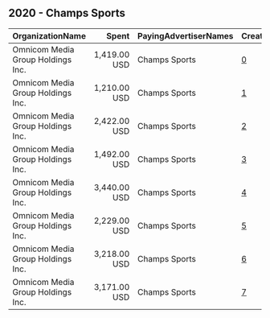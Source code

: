 ## 2020 - Champs Sports 
|OrganizationName|Spent|PayingAdvertiserNames|CreativeUrls|Impressions|Genders|AgeBrackets|CountryCodes|BillingAddresses|CandidateBallotInformation|
|:---|---:|:---|:---|---:|:---|:---|:---|:---|:---|
|Omnicom Media Group Holdings Inc.|1,419.00 USD|Champs Sports|[0](https://www.snap.com/political-ads/asset/2d68104d3cdae84438f8161a5049f35b6091b811a335b42cfc84f0b9dca94362?mediaType=mp4)|332,238||18-38|united states|"195 Broadway, 5th Floor,New York,10007,US"||
|Omnicom Media Group Holdings Inc.|1,210.00 USD|Champs Sports|[1](https://www.snap.com/political-ads/asset/6cfe9150cc8c589e930fbfeecb45594ed5d15cc4129058f8faf90bdee596e931?mediaType=mp4)|231,733||18-38|united states|"195 Broadway, 5th Floor,New York,10007,US"||
|Omnicom Media Group Holdings Inc.|2,422.00 USD|Champs Sports|[2](https://www.snap.com/political-ads/asset/2d68104d3cdae84438f8161a5049f35b6091b811a335b42cfc84f0b9dca94362?mediaType=mp4)|679,183||18-38|united states|"195 Broadway, 5th Floor,New York,10007,US"||
|Omnicom Media Group Holdings Inc.|1,492.00 USD|Champs Sports|[3](https://www.snap.com/political-ads/asset/6cfe9150cc8c589e930fbfeecb45594ed5d15cc4129058f8faf90bdee596e931?mediaType=mp4)|324,239||18-38|united states|"195 Broadway, 5th Floor,New York,10007,US"||
|Omnicom Media Group Holdings Inc.|3,440.00 USD|Champs Sports|[4](https://www.snap.com/political-ads/asset/2d68104d3cdae84438f8161a5049f35b6091b811a335b42cfc84f0b9dca94362?mediaType=mp4)|797,670||18-38|united states|"195 Broadway, 5th Floor,New York,10007,US"||
|Omnicom Media Group Holdings Inc.|2,229.00 USD|Champs Sports|[5](https://www.snap.com/political-ads/asset/6cfe9150cc8c589e930fbfeecb45594ed5d15cc4129058f8faf90bdee596e931?mediaType=mp4)|629,242||18-38|united states|"195 Broadway, 5th Floor,New York,10007,US"||
|Omnicom Media Group Holdings Inc.|3,218.00 USD|Champs Sports|[6](https://www.snap.com/political-ads/asset/6cfe9150cc8c589e930fbfeecb45594ed5d15cc4129058f8faf90bdee596e931?mediaType=mp4)|478,857||18-38|united states|"195 Broadway, 5th Floor,New York,10007,US"||
|Omnicom Media Group Holdings Inc.|3,171.00 USD|Champs Sports|[7](https://www.snap.com/political-ads/asset/2d68104d3cdae84438f8161a5049f35b6091b811a335b42cfc84f0b9dca94362?mediaType=mp4)|683,984||18-38|united states|"195 Broadway, 5th Floor,New York,10007,US"||
